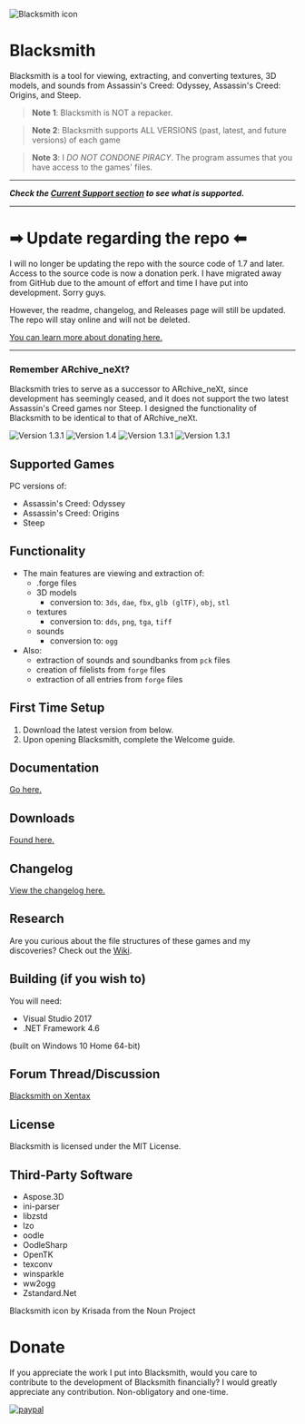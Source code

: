 ![Blacksmith icon](https://i.imgur.com/F3nfeLe.png)

# Blacksmith
Blacksmith is a tool for viewing, extracting, and converting textures, 3D models, and sounds from Assassin's Creed: Odyssey, Assassin's Creed: Origins, and Steep.

> **Note 1**: Blacksmith is NOT a repacker.

> **Note 2**: Blacksmith supports ALL VERSIONS (past, latest, and future versions) of each game

> **Note 3**: I *DO NOT CONDONE PIRACY*. The program assumes that you have access to the games' files.

----

***Check the [Current Support section](https://github.com/theawesomecoder61/Blacksmith/blob/master/CHANGELOG.md#current-support) to see what is supported.***

----

# ➡ Update regarding the repo ⬅
I will no longer be updating the repo with the source code of 1.7 and later. Access to the source code is now a donation perk. I have migrated away from GitHub due to the amount of effort and time I have put into development. Sorry guys.

However, the readme, changelog, and Releases page will still be updated. The repo will stay online and will not be deleted.

[You can learn more about donating here.](http://t-poses.com/bs/donators/)

----

### Remember ARchive_neXt?
Blacksmith tries to serve as a successor to ARchive_neXt, since development has seemingly ceased, and it does not support the two latest Assassin's Creed games nor Steep. I designed the functionality of Blacksmith to be identical to that of ARchive_neXt.

![Version 1.3.1](https://i.imgur.com/0qQpFHP.png)
![Version 1.4](https://i.imgur.com/t0XB38m.png)
![Version 1.3.1](https://i.imgur.com/wLcQ1qf.png)
![Version 1.3.1](https://i.imgur.com/nj28fQv.png)

## Supported Games
PC versions of:
- Assassin's Creed: Odyssey
- Assassin's Creed: Origins
- Steep

## Functionality
- The main features are viewing and extraction of:
  - .forge files
  - 3D models
    - conversion to: `3ds`, `dae`, `fbx`, `glb (glTF)`, `obj`, `stl`
  - textures
    - conversion to: `dds`, `png`, `tga`, `tiff`
  - sounds
    - conversion to: `ogg`
- Also:
  - extraction of sounds and soundbanks from `pck` files
  - creation of filelists from `forge` files
  - extraction of all entries from `forge` files

## First Time Setup
1. Download the latest version from below.
2. Upon opening Blacksmith, complete the Welcome guide.

## Documentation
[Go here.](https://github.com/theawesomecoder61/Blacksmith/wiki/Documentation)

## Downloads
[Found here.](https://github.com/theawesomecoder61/Blacksmith/releases)

## Changelog
[View the changelog here.](https://github.com/theawesomecoder61/Blacksmith/blob/master/CHANGELOG.md)

## Research
Are you curious about the file structures of these games and my discoveries? Check out the [Wiki](https://github.com/theawesomecoder61/Blacksmith/wiki).

## Building (if you wish to)
You will need:
- Visual Studio 2017
- .NET Framework 4.6

(built on Windows 10 Home 64-bit)

## Forum Thread/Discussion
[Blacksmith on Xentax](http://forum.xentax.com/viewtopic.php?f=10&t=19324&p=147450)

## License
Blacksmith is licensed under the MIT License.

## Third-Party Software
- Aspose.3D
- ini-parser
- libzstd
- lzo
- oodle
- OodleSharp
- OpenTK
- texconv
- winsparkle
- ww2ogg
- Zstandard.Net

Blacksmith icon by Krisada from the Noun Project

# Donate
If you appreciate the work I put into Blacksmith, would you care to contribute to the development of Blacksmith financially? I would greatly appreciate any contribution. Non-obligatory and one-time.

[![paypal](https://www.paypalobjects.com/en_US/i/btn/btn_donateCC_LG.gif)](https://www.paypal.me/pineapples721)
